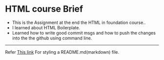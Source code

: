 # HTML course Brief
* This is the Assignment at the end the HTML in foundation course..
* I learned about HTML Boilerplate.
* Learned how to write good commit msgs and how to push the changes into the the github
    using command line.
***
Refer [This link](https://medium.com/@saumya.ranjan/how-to-write-a-readme-md-file-markdown-file-20cb7cbcd6f) For styling a README.md(markdown) file.

